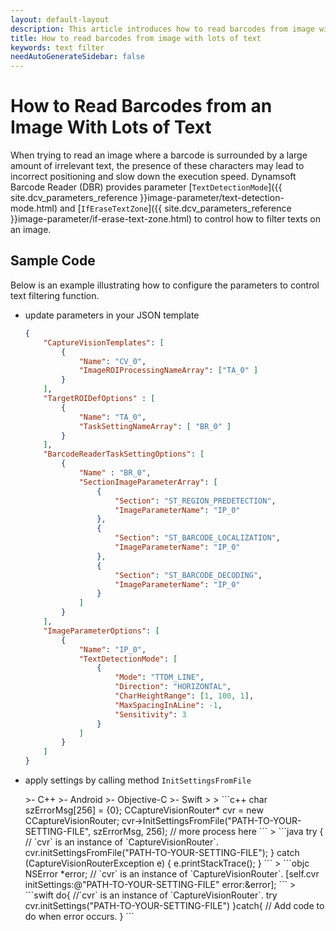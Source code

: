 ```yaml
---   
layout: default-layout
description: This article introduces how to read barcodes from image with lots of text
title: How to read barcodes from image with lots of text
keywords: text filter
needAutoGenerateSidebar: false
---
```


# How to Read Barcodes from an Image With Lots of Text

When trying to read an image where a barcode is surrounded by a large amount of irrelevant text, the presence of these characters may lead to incorrect positioning and slow down the execution speed. Dynamsoft Barcode Reader (DBR) provides parameter [`TextDetectionMode`]({{ site.dcv_parameters_reference }}image-parameter/text-detection-mode.html) and [`IfEraseTextZone`]({{ site.dcv_parameters_reference }}image-parameter/if-erase-text-zone.html) to control how to filter texts on an image.

## Sample Code

Below is an example illustrating how to configure the parameters to control text filtering function.

* update parameters in your JSON template

    ```json
    {
        "CaptureVisionTemplates": [
            {
                "Name": "CV_0",
                "ImageROIProcessingNameArray": ["TA_0" ]
            }       
        ],
        "TargetROIDefOptions" : [
            {
                "Name": "TA_0",
                "TaskSettingNameArray": [ "BR_0" ]
            }
        ],
        "BarcodeReaderTaskSettingOptions": [
            {
                "Name" : "BR_0",
                "SectionImageParameterArray": [
                    {
                        "Section": "ST_REGION_PREDETECTION",
                        "ImageParameterName": "IP_0"
                    },
                    {
                        "Section": "ST_BARCODE_LOCALIZATION",
                        "ImageParameterName": "IP_0"
                    },
                    {
                        "Section": "ST_BARCODE_DECODING",
                        "ImageParameterName": "IP_0"
                    }
                ]
            }
        ],
        "ImageParameterOptions": [
            {
                "Name": "IP_0",
                "TextDetectionMode": [
                    {
                        "Mode": "TTDM_LINE",
                        "Direction": "HORIZONTAL",
                        "CharHeightRange": [1, 100, 1],
                        "MaxSpacingInALine": -1,
                        "Sensitivity": 3
                    }
                ]
            }
        ]
    }
    ```

* apply settings by calling method `InitSettingsFromFile`

    <div class="sample-code-prefix template2"></div>
       >- C++
       >- Android
       >- Objective-C
       >- Swift
       >
    >
    ```c++
    char szErrorMsg[256] = {0};
    CCaptureVisionRouter* cvr = new CCaptureVisionRouter;
    cvr->InitSettingsFromFile("PATH-TO-YOUR-SETTING-FILE", szErrorMsg, 256);
    // more process here
    ```
    >
    ```java
    try {
       // `cvr` is an instance of `CaptureVisionRouter`.
       cvr.initSettingsFromFile("PATH-TO-YOUR-SETTING-FILE");
    } catch (CaptureVisionRouterException e) {
       e.printStackTrace();
    }
    ```
    >
    ```objc
    NSError *error;
    // `cvr` is an instance of `CaptureVisionRouter`.
    [self.cvr initSettings:@"PATH-TO-YOUR-SETTING-FILE" error:&error];
    ```
    >
    ```swift
    do{
       //`cvr` is an instance of `CaptureVisionRouter`.
       try cvr.initSettings("PATH-TO-YOUR-SETTING-FILE")
    }catch{
       // Add code to do when error occurs.
    }
    ```
